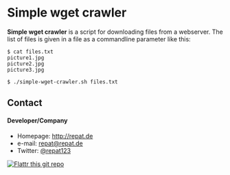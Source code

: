 Simple wget crawler
======
**Simple wget crawler** is a script for downloading files from a webserver. The list of files is given in a file as a commandline parameter like this:

```
$ cat files.txt
picture1.jpg
picture2.jpg
picture3.jpg

$ ./simple-wget-crawler.sh files.txt
```

## Contact
#### Developer/Company
* Homepage: http://repat.de
* e-mail: repat@repat.de
* Twitter: [@repat123](https://twitter.com/repat123 "repat123 on twitter")

[![Flattr this git repo](http://api.flattr.com/button/flattr-badge-large.png)](https://flattr.com/submit/auto?user_id=repat&url=https://github.com/repat/simple-wget-crawler&title=simple-wget-crawler&language=&tags=github&category=software) 

